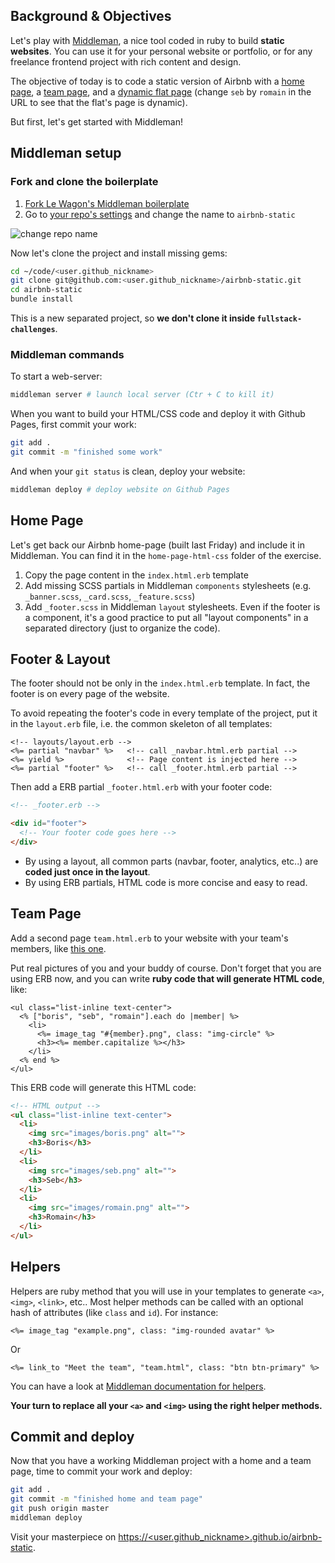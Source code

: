 ## Background & Objectives

Let's play with [Middleman](https://middlemanapp.com/), a nice tool coded in ruby to build **static websites**. You can use it for your personal website or portfolio, or for any freelance frontend project with rich content and design.

The objective of today is to code a static version of Airbnb with a [home page](http://lewagon.github.io/middleman-airbnb/), a [team page](http://lewagon.github.io/middleman-airbnb/team.html), and a [dynamic flat page](http://lewagon.github.io/middleman-airbnb/flats/seb.html) (change `seb` by `romain` in the URL to see that the flat's page is dynamic).

But first, let's get started with Middleman!

## Middleman setup

### Fork and clone the boilerplate

<ol>
  <li>
    <a href="https://github.com/lewagon/frontend-advanced-boilerplate/fork" target="_blank">Fork Le Wagon's Middleman boilerplate</a>
  </li>
  <li>
    Go to <a href="https://github.com/&lt;user.github_nickname&gt;/frontend-advanced-boilerplate/settings" target="_blank">your repo's settings</a> and change the name to <code>airbnb-static</code>
  </li>
</ol>

![change repo name](https://raw.githubusercontent.com/lewagon/fullstack-images/master/frontend/settings-rename-repo.png)

Now let's clone the project and install missing gems:

```bash
cd ~/code/<user.github_nickname>
git clone git@github.com:<user.github_nickname>/airbnb-static.git
cd airbnb-static
bundle install
```

This is a new separated project, so **we don't clone it inside `fullstack-challenges`**.

### Middleman commands

To start a web-server:

```bash
middleman server # launch local server (Ctr + C to kill it)
```

When you want to build your HTML/CSS code and deploy it with Github Pages, first commit your work:

```bash
git add .
git commit -m "finished some work"
```

And when your `git status` is clean, deploy your website:

```bash
middleman deploy # deploy website on Github Pages
```

## Home Page

Let's get back our Airbnb home-page (built last Friday) and include it in Middleman. You can find it in the `home-page-html-css` folder of the exercise.

1. Copy the page content in the `index.html.erb` template
1. Add missing SCSS partials in Middleman `components` stylesheets  (e.g. `_banner.scss`, `_card.scss`, `_feature.scss`)
1. Add `_footer.scss` in Middleman `layout` stylesheets. Even if the footer is a component, it's a good practice to put all "layout components" in a separated directory (just to organize the code).

## Footer & Layout

The footer should not be only in the `index.html.erb` template. In fact, the footer is on every page of the website.

To avoid repeating the footer's code in every template of the project, put it in the `layout.erb` file, i.e. the common skeleton of all templates:

```erb
<!-- layouts/layout.erb -->
<%= partial "navbar" %>   <!-- call _navbar.html.erb partial -->
<%= yield %>              <!-- Page content is injected here -->
<%= partial "footer" %>   <!-- call _footer.html.erb partial -->
```

Then add a ERB partial `_footer.html.erb` with your footer code:

```html
<!-- _footer.erb -->

<div id="footer">
  <!-- Your footer code goes here -->
</div>
```

- By using a layout, all common parts (navbar, footer, analytics, etc..) are **coded just once in the layout**.
- By using ERB partials, HTML code is more concise and easy to read.

## Team Page

Add a second page `team.html.erb` to your website with your team's members, like [this one](http://lewagon.github.io/middleman-airbnb/team.html).

Put real pictures of you and your buddy of course. Don't forget that you are using ERB now, and you can write **ruby code that will generate HTML code**, like:

```erb
<ul class="list-inline text-center">
  <% ["boris", "seb", "romain"].each do |member| %>
    <li>
      <%= image_tag "#{member}.png", class: "img-circle" %>
      <h3><%= member.capitalize %></h3>
    </li>
  <% end %>
</ul>
```

This ERB code will generate this HTML code:

```html
<!-- HTML output -->
<ul class="list-inline text-center">
  <li>
    <img src="images/boris.png" alt="">
    <h3>Boris</h3>
  </li>
  <li>
    <img src="images/seb.png" alt="">
    <h3>Seb</h3>
  </li>
  <li>
    <img src="images/romain.png" alt="">
    <h3>Romain</h3>
  </li>
</ul>
```

## Helpers

Helpers are ruby method that you will use in your templates to generate `<a>`, `<img>`, `<link>`, etc.. Most helper methods can be called with an optional hash of attributes (like `class` and `id`). For instance:

```erb
<%= image_tag "example.png", class: "img-rounded avatar" %>
```

Or

```erb
<%= link_to "Meet the team", "team.html", class: "btn btn-primary" %>
```

You can have a look at [Middleman documentation for helpers](https://middlemanapp.com/basics/helper_methods/).

**Your turn to replace all your `<a>` and `<img>` using the right helper methods.**

## Commit and deploy

Now that you have a working Middleman project with a home and a team page, time to commit your work and deploy:

```bash
git add .
git commit -m "finished home and team page"
git push origin master
middleman deploy
```

Visit your masterpiece on <a href="http://&lt;user.github_nickname&gt;.github.io/airbnb-static" target="_blank">https://&lt;user.github_nickname&gt;.github.io/airbnb-static</a>.
